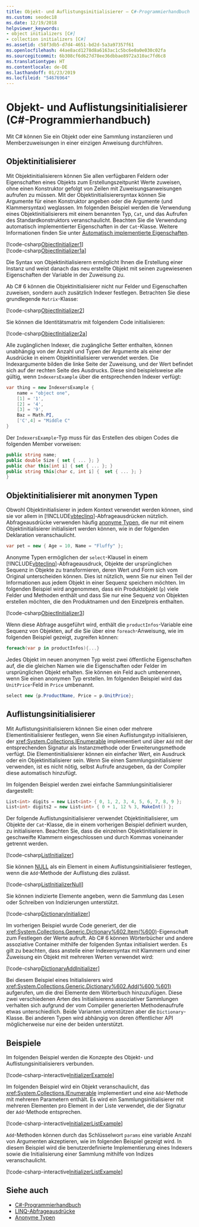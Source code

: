 ```yaml
---
title: Objekt- und Auflistungsinitialisierer – C#-Programmierhandbuch
ms.custom: seodec18
ms.date: 12/19/2018
helpviewer_keywords:
- object initializers [C#]
- collection initializers [C#]
ms.assetid: c58f3db5-d7d4-4651-bd2d-5a3a97357f61
ms.openlocfilehash: 44ae8acd1278d8a6163ac1c5bc6e0a0e030c02fa
ms.sourcegitcommit: 6b308cf6d627d78ee36dbbae8972a310ac7fd6c8
ms.translationtype: HT
ms.contentlocale: de-DE
ms.lasthandoff: 01/23/2019
ms.locfileid: "54676964"
---
```

# <a name="object-and-collection-initializers-c-programming-guide"></a>Objekt- und Auflistungsinitialisierer (C#-Programmierhandbuch)

Mit C# können Sie ein Objekt oder eine Sammlung instanziieren und Memberzuweisungen in einer einzigen Anweisung durchführen.

## <a name="object-initializers"></a>Objektinitialisierer

Mit Objektinitialisierern können Sie allen verfügbaren Feldern oder Eigenschaften eines Objekts zum Erstellungszeitpunkt Werte zuweisen, ohne einen Konstruktor gefolgt von Zeilen mit Zuweisungsanweisungen aufrufen zu müssen. Mit der Objektinitialisierersyntax können Sie Argumente für einen Konstruktor angeben oder die Argumente (und Klammersyntax) weglassen.  Im folgenden Beispiel werden die Verwendung eines Objektinitialisierers mit einem benannten Typ, `Cat`, und das Aufrufen des Standardkonstruktors veranschaulicht. Beachten Sie die Verwendung automatisch implementierter Eigenschaften in der `Cat`-Klasse. Weitere Informationen finden Sie unter [Automatisch implementierte Eigenschaften](auto-implemented-properties.md).  
  
[!code-csharp[ObjectInitializer1](../../../../samples/snippets/csharp/programming-guide/classes-and-structs/object-collection-initializers/BasicObjectInitializers.cs#CatDeclaration)]  
[!code-csharp[ObjectInitializer1a](../../../../samples/snippets/csharp/programming-guide/classes-and-structs/object-collection-initializers/BasicObjectInitializers.cs#ObjectPropertyInitialization)]  
 
Die Syntax von Objektinitialisierern ermöglicht Ihnen die Erstellung einer Instanz und weist danach das neu erstellte Objekt mit seinen zugewiesenen Eigenschaften der Variable in der Zuweisung zu.

Ab C# 6 können die Objektinitialisierer nicht nur Felder und Eigenschaften zuweisen, sondern auch zusätzlich Indexer festlegen. Betrachten Sie diese grundlegende `Matrix`-Klasse:

[!code-csharp[ObjectInitializer2](../../../../samples/snippets/csharp/programming-guide/classes-and-structs/object-collection-initializers/BasicObjectInitializers.cs#MatrixDeclaration)]  

Sie können die Identitätsmatrix mit folgendem Code initialisieren:

[!code-csharp[ObjectInitializer2a](../../../../samples/snippets/csharp/programming-guide/classes-and-structs/object-collection-initializers/BasicObjectInitializers.cs#MatrixInitialization)]  

Alle zugänglichen Indexer, die zugängliche Setter enthalten, können unabhängig von der Anzahl und Typen der Argumente als einer der Ausdrücke in einem Objektinitialisierer verwendet werden. Die Indexargumente bilden die linke Seite der Zuweisung, und der Wert befindet sich auf der rechten Seite des Ausdrucks.  Diese sind beispielsweise alle gültig, wenn `IndexersExample` über die entsprechenden Indexer verfügt:

```csharp
var thing = new IndexersExample {
    name = "object one",
    [1] = '1',
    [2] = '4',
    [3] = '9',
    Baz = Math.PI,
    ['C',4] = "Middle C"
}
```

Der `IndexersExample`-Typ muss für das Erstellen des obigen Codes die folgenden Member vorweisen:

```csharp
public string name;
public double Size { set { ... }; }
public char this[int i] { set { ... }; }
public string this[char c, int i] {  set { ... }; }
}
```

## <a name="object-initializers-with-anonymous-types"></a>Objektinitialisierer mit anonymen Typen

Obwohl Objektinitialisierer in jedem Kontext verwendet werden können, sind sie vor allem in [!INCLUDE[vbteclinq](~/includes/vbteclinq-md.md)]-Abfrageausdrücken nützlich. Abfrageausdrücke verwenden häufig [anonyme Typen](../../../csharp/programming-guide/classes-and-structs/anonymous-types.md), die nur mit einem Objektinitialisierer initialisiert werden können, wie in der folgenden Deklaration veranschaulicht.  

```csharp
var pet = new { Age = 10, Name = "Fluffy" };  
```

Anonyme Typen ermöglichen der `select`-Klausel in einem [!INCLUDE[vbteclinq](~/includes/vbteclinq-md.md)]-Abfrageausdruck, Objekte der ursprünglichen Sequenz in Objekte zu transformieren, deren Wert und Form sich vom Original unterscheiden können. Dies ist nützlich, wenn Sie nur einen Teil der Informationen aus jedem Objekt in einer Sequenz speichern möchten. Im folgenden Beispiel wird angenommen, dass ein Produktobjekt (`p`) viele Felder und Methoden enthält und dass Sie nur eine Sequenz von Objekten erstellen möchten, die den Produktnamen und den Einzelpreis enthalten.  
  
[!code-csharp[ObjectInitializer3](../../../../samples/snippets/csharp/programming-guide/classes-and-structs/object-collection-initializers/BasicObjectInitializers.cs#AnonymousUse)]  

Wenn diese Abfrage ausgeführt wird, enthält die `productInfos`-Variable eine Sequenz von Objekten, auf die Sie über eine `foreach`-Anweisung, wie im folgenden Beispiel gezeigt, zugreifen können:  

```csharp
foreach(var p in productInfos){...}  
```

Jedes Objekt im neuen anonymen Typ weist zwei öffentliche Eigenschaften auf, die die gleichen Namen wie die Eigenschaften oder Felder im ursprünglichen Objekt erhalten. Sie können ein Feld auch umbenennen, wenn Sie einen anonymen Typ erstellen. Im folgenden Beispiel wird das `UnitPrice`-Feld in `Price` umbenannt.  

```csharp
select new {p.ProductName, Price = p.UnitPrice};  
```

## <a name="collection-initializers"></a>Auflistungsinitialisierer

Mit Auflistungsinitialisierern können Sie einen oder mehrere Elementinitialisierer festlegen, wenn Sie einen Auflistungstyp initialisieren, der <xref:System.Collections.IEnumerable> implementiert und über `Add` mit der entsprechenden Signatur als Instanzmethode oder Erweiterungsmethode verfügt. Die Elementinitialisierer können ein einfacher Wert, ein Ausdruck oder ein Objektinitialisierer sein. Wenn Sie einen Sammlungsinitialisierer verwenden, ist es nicht nötig, selbst Aufrufe anzugeben, da der Compiler diese automatisch hinzufügt.  
  
Im folgenden Beispiel werden zwei einfache Sammlungsinitialisierer dargestellt:  

```csharp
List<int> digits = new List<int> { 0, 1, 2, 3, 4, 5, 6, 7, 8, 9 };  
List<int> digits2 = new List<int> { 0 + 1, 12 % 3, MakeInt() };  
```

Der folgende Auflistungsinitialisierer verwendet Objektinitialisierer, um Objekte der `Cat`-Klasse, die in einem vorherigen Beispiel definiert wurden, zu initialisieren. Beachten Sie, dass die einzelnen Objektinitialisierer in geschweifte Klammern eingeschlossen und durch Kommas voneinander getrennt werden.  
  
[!code-csharp[ListInitializer](../../../../samples/snippets/csharp/programming-guide/classes-and-structs/object-collection-initializers/BasicObjectInitializers.cs#ListInitializer)]  
  
Sie können [NULL](../../language-reference/keywords/null.md) als ein Element in einem Auflistungsinitialisierer festlegen, wenn die `Add`-Methode der Auflistung dies zulässt.  
  
[!code-csharp[ListInitializerNull](../../../../samples/snippets/csharp/programming-guide/classes-and-structs/object-collection-initializers/BasicObjectInitializers.cs#ListInitialerWithNull)]  
  
 Sie können indizierte Elemente angeben, wenn die Sammlung das Lesen oder Schreiben von Indizierungen unterstützt.
  
[!code-csharp[DictionaryInitializer](../../../../samples/snippets/csharp/programming-guide/classes-and-structs/object-collection-initializers/BasicObjectInitializers.cs#DictionaryIndexerInitializer)]  

Im vorherigen Beispiel wurde Code generiert, der die <xref:System.Collections.Generic.Dictionary%602.Item(%600)>-Eigenschaft zum Festlegen der Werte aufruft. Ab C# 6 können Wörterbücher und andere assoziative Container mithilfe der folgenden Syntax initialisiert werden. Es gilt zu beachten, dass anstelle einer Indexersyntax mit Klammern und einer Zuweisung ein Objekt mit mehreren Werten verwendet wird:

[!code-csharp[DictionaryAddInitializer](../../../../samples/snippets/csharp/programming-guide/classes-and-structs/object-collection-initializers/BasicObjectInitializers.cs#DictionaryAddInitializer)]  

Bei diesem Beispiel eines Initialisierers wird <xref:System.Collections.Generic.Dictionary%602.Add(%600,%601)> aufgerufen, um die drei Elemente dem Wörterbuch hinzuzufügen. Diese zwei verschiedenen Arten des Initialisierens assoziativer Sammlungen verhalten sich aufgrund der vom Compiler generierten Methodenaufrufe etwas unterschiedlich. Beide Varianten unterstützen aber die `Dictionary`-Klasse. Bei anderen Typen wird abhängig von deren öffentlicher API möglicherweise nur eine der beiden unterstützt.

## <a name="examples"></a>Beispiele

Im folgenden Beispiel werden die Konzepte des Objekt- und Auflistungsinitialisierers verbunden.

[!code-csharp-interactive[InitializerExample](../../../../samples/snippets/csharp/programming-guide/classes-and-structs/object-collection-initializers/BasicObjectInitializers.cs#FullExample)]  

Im folgenden Beispiel wird ein Objekt veranschaulicht, das <xref:System.Collections.IEnumerable> implementiert und eine `Add`-Methode mit mehreren Parametern enthält. Es wird ein Sammlungsinitialisierer mit mehreren Elementen pro Element in der Liste verwendet, die der Signatur der `Add`-Methode entsprechen.

[!code-csharp-interactive[InitializerListExample](../../../../samples/snippets/csharp/programming-guide/classes-and-structs/object-collection-initializers/BasicObjectInitializers.cs#FullListExample)]  

`Add`-Methoden können durch das Schlüsselwort `params` eine variable Anzahl von Argumenten akzeptieren, wie im folgenden Beispiel gezeigt wird. In diesem Beispiel wird die benutzerdefinierte Implementierung eines Indexers sowie die Initialisierung einer Sammlung mithilfe von Indizes veranschaulicht.

[!code-csharp-interactive[InitializerListExample](../../../../samples/snippets/csharp/programming-guide/classes-and-structs/object-collection-initializers/BasicObjectInitializers.cs#FullDictionaryInitializer)]  

## <a name="see-also"></a>Siehe auch

- [C#-Programmierhandbuch](../index.md)
- [LINQ-Abfrageausdrücke](../linq-query-expressions/index.md)
- [Anonyme Typen](anonymous-types.md)
